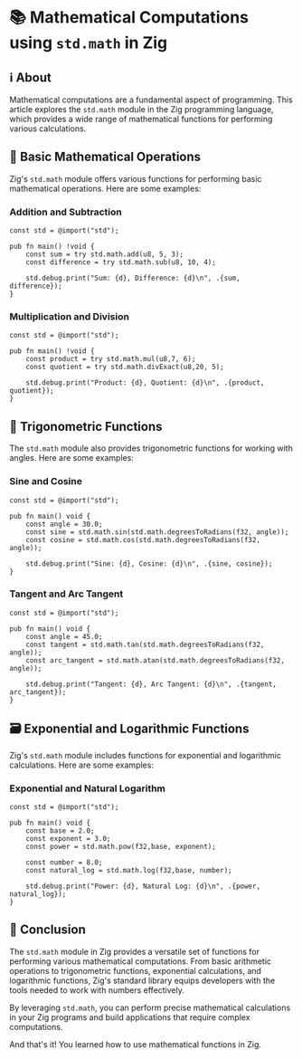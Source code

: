 # 📚 Mathematical Computations using `std.math` in Zig

## ℹ️ About

Mathematical computations are a fundamental aspect of programming. This article explores the `std.math` module in the Zig programming language, which provides a wide range of mathematical functions for performing various calculations.

## 🔢 Basic Mathematical Operations

Zig's `std.math` module offers various functions for performing basic mathematical operations. Here are some examples:

### Addition and Subtraction

```zig
const std = @import("std");

pub fn main() !void {
    const sum = try std.math.add(u8, 5, 3);
    const difference = try std.math.sub(u8, 10, 4);

    std.debug.print("Sum: {d}, Difference: {d}\n", .{sum, difference});
}
```

### Multiplication and Division

```zig
const std = @import("std");

pub fn main() !void {
    const product = try std.math.mul(u8,7, 6);
    const quotient = try std.math.divExact(u8,20, 5);

    std.debug.print("Product: {d}, Quotient: {d}\n", .{product, quotient});
}
```

## 📐 Trigonometric Functions

The `std.math` module also provides trigonometric functions for working with angles. Here are some examples:

### Sine and Cosine

```zig
const std = @import("std");

pub fn main() void {
    const angle = 30.0;
    const sine = std.math.sin(std.math.degreesToRadians(f32, angle));
    const cosine = std.math.cos(std.math.degreesToRadians(f32, angle));

    std.debug.print("Sine: {d}, Cosine: {d}\n", .{sine, cosine});
}
```

### Tangent and Arc Tangent

```zig
const std = @import("std");

pub fn main() void {
    const angle = 45.0;
    const tangent = std.math.tan(std.math.degreesToRadians(f32, angle));
    const arc_tangent = std.math.atan(std.math.degreesToRadians(f32, angle));

    std.debug.print("Tangent: {d}, Arc Tangent: {d}\n", .{tangent, arc_tangent});
}
```

## 🗃️ Exponential and Logarithmic Functions

Zig's `std.math` module includes functions for exponential and logarithmic calculations. Here are some examples:

### Exponential and Natural Logarithm

```zig
const std = @import("std");

pub fn main() void {
    const base = 2.0;
    const exponent = 3.0;
    const power = std.math.pow(f32,base, exponent);

    const number = 8.0;
    const natural_log = std.math.log(f32,base, number);

    std.debug.print("Power: {d}, Natural Log: {d}\n", .{power, natural_log});
}
```

## 📝 Conclusion

The `std.math` module in Zig provides a versatile set of functions for performing various mathematical computations. From basic arithmetic operations to trigonometric functions, exponential calculations, and logarithmic functions, Zig's standard library equips developers with the tools needed to work with numbers effectively.

By leveraging `std.math`, you can perform precise mathematical calculations in your Zig programs and build applications that require complex computations.

And that's it! You learned how to use mathematical functions in Zig.